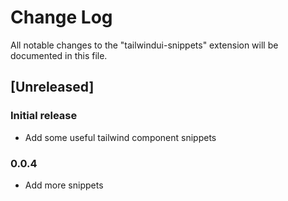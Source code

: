 # Change Log

All notable changes to the "tailwindui-snippets" extension will be documented in this file.

## [Unreleased]

### Initial release

- Add some useful tailwind component snippets

### 0.0.4

- Add more snippets
